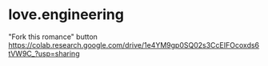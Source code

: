 # love.engineering

"Fork this romance" button
https://colab.research.google.com/drive/1e4YM9gp0SQ02s3CcEIFOcoxds6tVW9C_?usp=sharing
